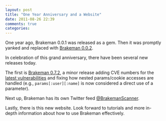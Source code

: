 ```yaml
---
layout: post
title: "One Year Anniversary and a Website"
date: 2011-08-26 22:39
comments: true
categories: 
---
```


One year ago, Brakeman 0.0.1 was released as a gem. Then it was promptly yanked and replaced with [Brakeman 0.0.2](http://rubygems.org/gems/brakeman/versions/0.0.2).

In celebration of this grand anniversary, there have been several new releases today.

The first is [Brakeman 0.7.2](http://rubygems.org/gems/brakeman/versions/0.7.1), a minor release adding CVE numbers for the [latest vulnerabilities](http://groups.google.com/group/rubyonrails-security/browse_thread/thread/f878a33159ac9967) and fixing how nested params/cookie accesses are handled (e.g., `params[:user][:name]` is now considered a direct use of a parameter).

Next up, Brakeman has its own Twitter feed [@BrakemanScanner](https://twitter.com/brakemanscanner).

Lastly, there is this new website. Look forward to tutorials and more in-depth information about how to use Brakeman effectively.
